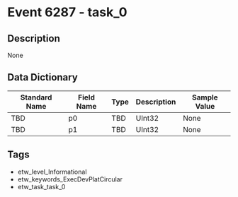 # Event 6287 - task_0

## Description
None

## Data Dictionary
|Standard Name|Field Name|Type|Description|Sample Value|
|---|---|---|---|---|
|TBD|p0|TBD|UInt32|None|None|
|TBD|p1|TBD|UInt32|None|None|

## Tags
* etw_level_Informational
* etw_keywords_ExecDevPlatCircular
* etw_task_task_0